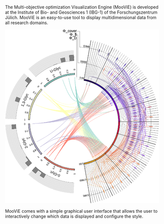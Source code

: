 The Multi-objective optimization Visualization Engine (MooViE) is developed at
the Institute of Bio- and Geosciences 1 (IBG-1) of the Forschungszentrum Jülich. MooViE
is an easy-to-use tool to display multidimensional data from all research domains.

![Example MooViE scene for robust experimental design](images/red.png)

MooViE comes with a simple graphical user interface that allows the user to interactively
change which data is displayed and configure the style.